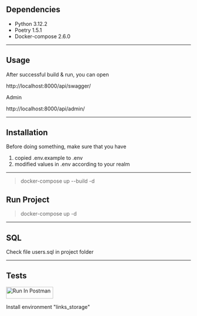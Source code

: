 ## Dependencies

* Python 3.12.2
* Poetry 1.5.1
* Docker-compose 2.6.0

---


## Usage

After successful build & run, you can open

 http://localhost:8000/api/swagger/

Admin

http://localhost:8000/api/admin/

---

## Installation

Before doing something, make sure that you have

1. copied .env.example to .env
2. modified values in .env according to your realm

---

> docker-compose up --build -d

## Run Project

> docker-compose up -d

---

## SQL

Check file users.sql in project folder

---

## Tests

[<img src="https://run.pstmn.io/button.svg" alt="Run In Postman" style="width: 128px; height: 32px;">](https://app.getpostman.com/run-collection/25434486-18f2e9dd-44cb-43e4-bd00-503e6ea11559?action=collection%2Ffork&source=rip_markdown&collection-url=entityId%3D25434486-18f2e9dd-44cb-43e4-bd00-503e6ea11559%26entityType%3Dcollection%26workspaceId%3D25bf1c5c-460a-46d5-8573-be88f8617905)


Install environment "links_storage"